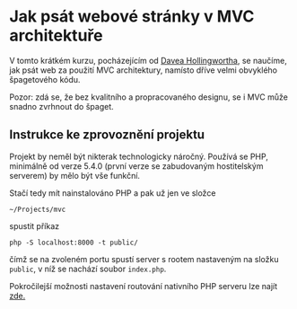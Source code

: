 Jak psát webové stránky v MVC architektuře
==============
V tomto krátkém kurzu, pocházejícím od
[Davea Hollingwortha](https://davehollingworth.com/), se naučíme, jak psát
web za použití MVC architektury, namísto dříve velmi obvyklého špagetového kódu.

Pozor: zdá se, že bez kvalitního a propracovaného designu, se i MVC může snadno
zvrhnout do špaget.

## Instrukce ke zprovoznění projektu
Projekt by neměl být nikterak technologicky náročný. Používá se PHP,
minimálně od verze 5.4.0 (první verze se zabudovaným hostitelským serverem)
by mělo být vše funkční.

Stačí tedy mít nainstalováno PHP a pak už jen ve složce

```
~/Projects/mvc
```

spustit příkaz

```
php -S localhost:8000 -t public/
```

čímž se na zvoleném portu spustí server s rootem nastaveným na složku `public`,
v níž se nachází soubor `index.php`.

Pokročilejší možnosti nastavení routování nativního PHP serveru lze najít
[zde.](https://www.php.net/manual/en/features.commandline.webserver.php)
